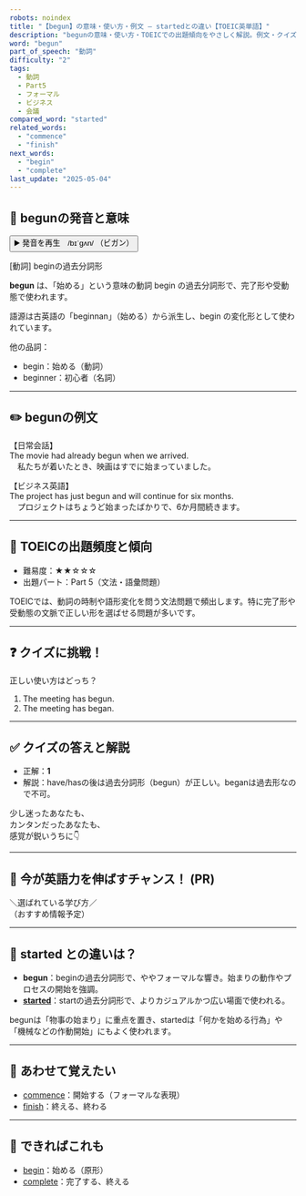 ```yaml
---
robots: noindex
title: "【begun】の意味・使い方・例文 ― startedとの違い【TOEIC英単語】"
description: "begunの意味・使い方・TOEICでの出題傾向をやさしく解説。例文・クイズ付きでstartedとの違いもわかりやすく学べます。"
word: "begun"
part_of_speech: "動詞"
difficulty: "2"
tags:
  - 動詞
  - Part5
  - フォーマル
  - ビジネス
  - 会議
compared_word: "started"
related_words:
  - "commence"
  - "finish"
next_words:
  - "begin"
  - "complete"
last_update: "2025-05-04"
---
```


## 🔰 begunの発音と意味

<button class="play-audio" onclick="playTTS('begun')">
  <span class="play-audio-main">
    ▶️ 発音を再生　/bɪˈɡʌn/
  </span>
  <span class="play-audio-sub">
    （ビガン）
  </span>
</button>

[動詞] beginの過去分詞形

**begun** は、「始める」という意味の動詞 begin の過去分詞形で、完了形や受動態で使われます。

語源は古英語の「beginnan」（始める）から派生し、begin の変化形として使われています。

他の品詞：  
- begin：始める（動詞）
- beginner：初心者（名詞）

---

## ✏️ begunの例文

【日常会話】  
The movie had already begun when we arrived.  
　私たちが着いたとき、映画はすでに始まっていました。

【ビジネス英語】  
The project has just begun and will continue for six months.  
　プロジェクトはちょうど始まったばかりで、6か月間続きます。

---

## 🎯 TOEICの出題頻度と傾向

- 難易度：★★☆☆☆
- 出題パート：Part 5（文法・語彙問題）

TOEICでは、動詞の時制や語形変化を問う文法問題で頻出します。特に完了形や受動態の文脈で正しい形を選ばせる問題が多いです。

---

## ❓ クイズに挑戦！

正しい使い方はどっち？

1. The meeting has begun.
2. The meeting has began.

---

## ✅ クイズの答えと解説

- 正解：**1**
- 解説：have/hasの後は過去分詞形（begun）が正しい。beganは過去形なので不可。

少し迷ったあなたも、  
カンタンだったあなたも、  
感覚が鋭いうちに👇️

---

## 🚀 今が英語力を伸ばすチャンス！ (PR)

<div class="info-center">
＼選ばれている学び方／<br>  
（おすすめ情報予定）
</div>

---

## 🤔  started との違いは？

- **begun**：beginの過去分詞形で、ややフォーマルな響き。始まりの動作やプロセスの開始を強調。
- **[started](/word/started/)**：startの過去分詞形で、よりカジュアルかつ広い場面で使われる。

begunは「物事の始まり」に重点を置き、startedは「何かを始める行為」や「機械などの作動開始」にもよく使われます。

---

## 🧩 あわせて覚えたい

- [commence](/word/commence/)：開始する（フォーマルな表現）
- [finish](/word/finish/)：終える、終わる

---

## 📖 できればこれも

- [begin](/word/begin/)：始める（原形）
- [complete](/word/complete/)：完了する、終える

<!-- cvid: aid06_bid31 -->
